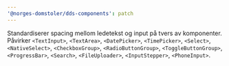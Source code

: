 ```yaml
---
'@norges-domstoler/dds-components': patch
---
```


Standardiserer spacing mellom ledetekst og input på tvers av komponenter. Påvirker `<TextInput>`, `<TextArea>`, `<DatePicker>`, `<TimePicker>`, `<Select>`, `<NativeSelect>`, `<CheckboxGroup>`, `<RadioButtonGroup>`, `<ToggleButtonGroup>`, `<ProgressBar>`, `<Search>`, `<FileUploader>`, `<InputStepper>`, `<PhoneInput>`.
